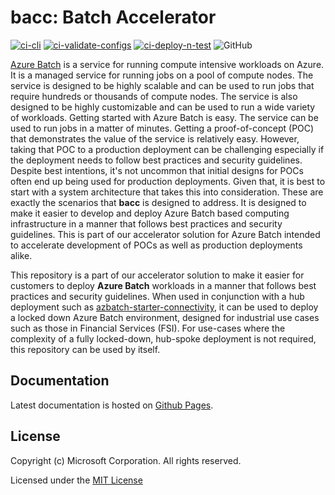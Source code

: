 # bacc: Batch Accelerator

[![ci-cli](https://github.com/Azure/bacc/actions/workflows/ci-cli.yaml/badge.svg?branch=main&event=push)](https://github.com/Azure/bacc/actions/workflows/ci-cli.yaml)
[![ci-validate-configs](https://github.com/Azure/bacc/actions/workflows/ci-validate.yaml/badge.svg?branch=main&event=push)](https://github.com/Azure/bacc/actions/workflows/ci-validate.yaml)
[![ci-deploy-n-test](https://github.com/Azure/bacc/actions/workflows/ci-deploy-n-test.yaml/badge.svg?branch=main)](https://github.com/Azure/bacc/actions/workflows/ci-deploy-n-test.yaml)
![GitHub](https://img.shields.io/github/license/Azure/bacc)

[Azure Batch](https://learn.microsoft.com/en-us/azure/batch/batch-technical-overview)
is a service for running compute intensive workloads on Azure. It is a managed service for running
jobs on a pool of compute nodes. The service is designed to be highly scalable and can be used to run jobs that
require hundreds or thousands of compute nodes. The service is also designed to be highly customizable and can be
used to run a wide variety of workloads. Getting started with Azure Batch is easy. The service can be used to run jobs
in a matter of minutes. Getting a proof-of-concept (POC) that demonstrates the value of the service is relatively easy.
However, taking that POC to a production deployment can be challenging especially if the deployment needs to follow
best practices and security guidelines.
Despite best intentions, it's not uncommon that initial designs for POCs often end up being used for production deployments.
Given that, it is best to start with a system architecture that takes this into consideration.
These are exactly the scenarios that  **bacc** is designed to address. It is designed to make it easier to develop and
deploy Azure Batch based computing infrastructure in a manner that follows best practices and security guidelines.
This is part of our accelerator solution for Azure Batch intended to accelerate development of POCs as well as
production deployments alike.

This repository is a part of our accelerator solution to make it easier for customers to deploy **Azure Batch** workloads
in a manner that follows best practices and security guidelines. When used in conjunction with a hub deployment such as
[azbatch-starter-connectivity](https://github.com/mocelj/azbatch-starter-connectivity), it can be used to deploy
a locked down Azure Batch environment, designed for industrial use cases such as those in Financial Services (FSI).
For use-cases where the complexity of a fully locked-down, hub-spoke deployment is not required, this repository
can be used by itself.

## Documentation

Latest documentation is hosted on [Github Pages](https://azure.github.io/bacc/).

## License

Copyright (c) Microsoft Corporation. All rights reserved.

Licensed under the [MIT License](./LICENSE)
